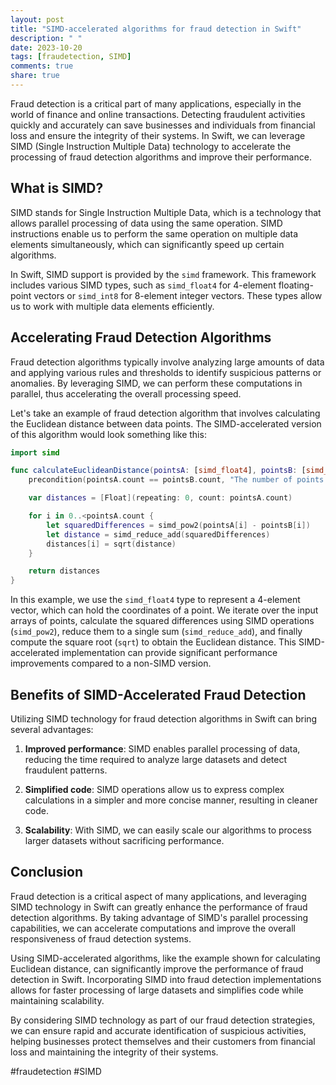 ```yaml
---
layout: post
title: "SIMD-accelerated algorithms for fraud detection in Swift"
description: " "
date: 2023-10-20
tags: [fraudetection, SIMD]
comments: true
share: true
---
```


Fraud detection is a critical part of many applications, especially in the world of finance and online transactions. Detecting fraudulent activities quickly and accurately can save businesses and individuals from financial loss and ensure the integrity of their systems. In Swift, we can leverage SIMD (Single Instruction Multiple Data) technology to accelerate the processing of fraud detection algorithms and improve their performance. 

## What is SIMD?

SIMD stands for Single Instruction Multiple Data, which is a technology that allows parallel processing of data using the same operation. SIMD instructions enable us to perform the same operation on multiple data elements simultaneously, which can significantly speed up certain algorithms.

In Swift, SIMD support is provided by the `simd` framework. This framework includes various SIMD types, such as `simd_float4` for 4-element floating-point vectors or `simd_int8` for 8-element integer vectors. These types allow us to work with multiple data elements efficiently.

## Accelerating Fraud Detection Algorithms

Fraud detection algorithms typically involve analyzing large amounts of data and applying various rules and thresholds to identify suspicious patterns or anomalies. By leveraging SIMD, we can perform these computations in parallel, thus accelerating the overall processing speed.

Let's take an example of fraud detection algorithm that involves calculating the Euclidean distance between data points. The SIMD-accelerated version of this algorithm would look something like this:

```swift
import simd

func calculateEuclideanDistance(pointsA: [simd_float4], pointsB: [simd_float4]) -> [Float] {
    precondition(pointsA.count == pointsB.count, "The number of points should be equal")

    var distances = [Float](repeating: 0, count: pointsA.count)

    for i in 0..<pointsA.count {
        let squaredDifferences = simd_pow2(pointsA[i] - pointsB[i])
        let distance = simd_reduce_add(squaredDifferences)
        distances[i] = sqrt(distance)
    }

    return distances
}
```

In this example, we use the `simd_float4` type to represent a 4-element vector, which can hold the coordinates of a point. We iterate over the input arrays of points, calculate the squared differences using SIMD operations (`simd_pow2`), reduce them to a single sum (`simd_reduce_add`), and finally compute the square root (`sqrt`) to obtain the Euclidean distance. This SIMD-accelerated implementation can provide significant performance improvements compared to a non-SIMD version.

## Benefits of SIMD-Accelerated Fraud Detection

Utilizing SIMD technology for fraud detection algorithms in Swift can bring several advantages:

1. **Improved performance**: SIMD enables parallel processing of data, reducing the time required to analyze large datasets and detect fraudulent patterns.

2. **Simplified code**: SIMD operations allow us to express complex calculations in a simpler and more concise manner, resulting in cleaner code.

3. **Scalability**: With SIMD, we can easily scale our algorithms to process larger datasets without sacrificing performance.

## Conclusion

Fraud detection is a critical aspect of many applications, and leveraging SIMD technology in Swift can greatly enhance the performance of fraud detection algorithms. By taking advantage of SIMD's parallel processing capabilities, we can accelerate computations and improve the overall responsiveness of fraud detection systems.

Using SIMD-accelerated algorithms, like the example shown for calculating Euclidean distance, can significantly improve the performance of fraud detection in Swift. Incorporating SIMD into fraud detection implementations allows for faster processing of large datasets and simplifies code while maintaining scalability.

By considering SIMD technology as part of our fraud detection strategies, we can ensure rapid and accurate identification of suspicious activities, helping businesses protect themselves and their customers from financial loss and maintaining the integrity of their systems.

\#fraudetection \#SIMD